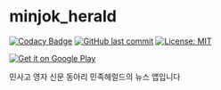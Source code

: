 # minjok_herald

[![Codacy Badge](https://api.codacy.com/project/badge/Grade/5666898bd6574ff984df0992e47ae491)](https://app.codacy.com/manual/roh517/Minjok_Herald_App?utm_source=github.com&utm_medium=referral&utm_content=nickroh/Minjok_Herald_App&utm_campaign=Badge_Grade_Dashboard)
[![GitHub last commit](https://img.shields.io/github/last-commit/google/skia.svg?style=flat)]()
 <a href="./license.md">
        <img src="https://img.shields.io/badge/License-MIT-lightgrey.svg" alt="License: MIT">
 </a>
    
    
<a href='https://play.google.com/store/apps/details?id=com.minjokherald.kmla.minjok_herald&pcampaignid=pcampaignidMKT-Other-global-all-co-prtnr-py-PartBadge-Mar2515-1'><img alt='Get it on Google Play' src='https://play.google.com/intl/en_us/badges/static/images/badges/en_badge_web_generic.png'/></a>
    
    
민사고 영자 신문 동아리 민족헤럴드의 뉴스 앱입니다


